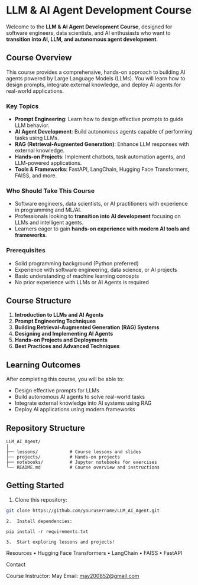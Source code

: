 # LLM & AI Agent Development Course

Welcome to the **LLM & AI Agent Development Course**, designed for software engineers, data scientists, and AI enthusiasts who want to **transition into AI, LLM, and autonomous agent development**.

## Course Overview

This course provides a comprehensive, hands-on approach to building AI agents powered by Large Language Models (LLMs). You will learn how to design prompts, integrate external knowledge, and deploy AI agents for real-world applications.

### Key Topics

- **Prompt Engineering**: Learn how to design effective prompts to guide LLM behavior.
- **AI Agent Development**: Build autonomous agents capable of performing tasks using LLMs.
- **RAG (Retrieval-Augmented Generation)**: Enhance LLM responses with external knowledge.
- **Hands-on Projects**: Implement chatbots, task automation agents, and LLM-powered applications.
- **Tools & Frameworks**: FastAPI, LangChain, Hugging Face Transformers, FAISS, and more.

### Who Should Take This Course

- Software engineers, data scientists, or AI practitioners with experience in programming and ML/AI.
- Professionals looking to **transition into AI development** focusing on LLMs and intelligent agents.
- Learners eager to gain **hands-on experience with modern AI tools and frameworks**.

### Prerequisites

- Solid programming background (Python preferred)
- Experience with software engineering, data science, or AI projects
- Basic understanding of machine learning concepts
- No prior experience with LLMs or AI Agents is required

## Course Structure

1. **Introduction to LLMs and AI Agents**
2. **Prompt Engineering Techniques**
3. **Building Retrieval-Augmented Generation (RAG) Systems**
4. **Designing and Implementing AI Agents**
5. **Hands-on Projects and Deployments**
6. **Best Practices and Advanced Techniques**

## Learning Outcomes

After completing this course, you will be able to:

- Design effective prompts for LLMs
- Build autonomous AI agents to solve real-world tasks
- Integrate external knowledge into AI systems using RAG
- Deploy AI applications using modern frameworks

## Repository Structure
```
LLM_AI_Agent/
│
├── lessons/            # Course lessons and slides
├── projects/           # Hands-on projects
├── notebooks/          # Jupyter notebooks for exercises
└── README.md           # Course overview and instructions
```

## Getting Started

1. Clone this repository:
```bash
git clone https://github.com/yourusername/LLM_AI_Agent.git
```
	2.	Install dependencies:
```
pip install -r requirements.txt
```
	3.	Start exploring lessons and projects!

Resources
	•	Hugging Face Transformers
	•	LangChain
	•	FAISS
	•	FastAPI

Contact

Course Instructor: May
Email: may200852@gmail.com
